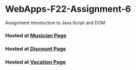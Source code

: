 # WebApps-F22-Assignment-6
Assignment introduction to Java Script and DOM

### Hosted at [Musician Page](https://44-563-web-apps-f22.github.io/44563-webapps-assignment-6-SowmyaReddy513/musician.html)
### Hosted at [Discount Page](https://44-563-web-apps-f22.github.io/44563-webapps-assignment-6-SowmyaReddy513/discount.html)
### Hosted at [Vacation Page](https://44-563-web-apps-f22.github.io/44563-webapps-assignment-6-SowmyaReddy513/vacation.html)
